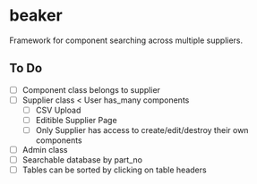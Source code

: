 beaker
======

Framework for component searching across multiple suppliers.


To Do
-----

- [ ] Component class
    belongs to supplier
- [ ] Supplier class < User
    has_many components
  - [ ] CSV Upload
  - [ ] Editible Supplier Page
  - [ ] Only Supplier has access to create/edit/destroy their own components
- [ ] Admin class
- [ ] Searchable database by part_no
- [ ] Tables can be sorted by clicking on table headers
